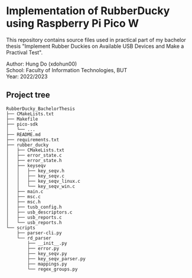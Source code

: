 # Implementation of RubberDucky using Raspberry Pi Pico W
This repository contains source files used in practical part of my bachelor thesis
"Implement Rubber Duckies on Available USB Devices and Make a Practival Test".  

Author: Hung Do (xdohun00)  
School: Faculty of Information Technologies, BUT  
Year: 2022/2023  

## Project tree
```
RubberDucky_BachelorThesis
├── CMakeLists.txt
├── Makefile
├── pico-sdk
│   └── ...
├── README.md
├── requirements.txt
├── rubber_ducky
│   ├── CMakeLists.txt
│   ├── error_state.c
│   ├── error_state.h
│   ├── keyseqv
│   │   ├── key_seqv.h
│   │   ├── key_seqv.c
│   │   ├── key_seqv_linux.c
│   │   └── key_seqv_win.c
│   ├── main.c
│   ├── msc.c
│   ├── msc.h
│   ├── tusb_config.h
│   ├── usb_descriptors.c
│   ├── usb_reports.c
│   └── usb_reports.h
└── scripts
    ├── parser-cli.py
    └── rd_parser
        ├── __init__.py
        ├── error.py
        ├── key_seqv.py
        ├── key_seqv_parser.py
        ├── mappings.py
        └── regex_groups.py
```
